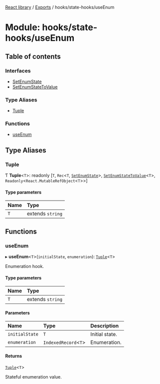 [React library](../index.md) / [Exports](../modules.md) / hooks/state-hooks/useEnum

# Module: hooks/state-hooks/useEnum

## Table of contents

### Interfaces

- [SetEnumState](../interfaces/hooks_state_hooks_useEnum.SetEnumState.md)
- [SetEnumStateToValue](../interfaces/hooks_state_hooks_useEnum.SetEnumStateToValue.md)

### Type Aliases

- [Tuple](hooks_state_hooks_useEnum.md#tuple)

### Functions

- [useEnum](hooks_state_hooks_useEnum.md#useenum)

## Type Aliases

### Tuple

Ƭ **Tuple**\<`T`\>: readonly [`T`, `Rec`\<`T`, [`SetEnumState`](../interfaces/hooks_state_hooks_useEnum.SetEnumState.md)\>, [`SetEnumStateToValue`](../interfaces/hooks_state_hooks_useEnum.SetEnumStateToValue.md)\<`T`\>, `Readonly`\<`React.MutableRefObject`\<`T`\>\>]

#### Type parameters

| Name | Type |
| :------ | :------ |
| `T` | extends `string` |

## Functions

### useEnum

▸ **useEnum**\<`T`\>(`initialState`, `enumeration`): [`Tuple`](hooks_state_hooks_useEnum.md#tuple)\<`T`\>

Enumeration hook.

#### Type parameters

| Name | Type |
| :------ | :------ |
| `T` | extends `string` |

#### Parameters

| Name | Type | Description |
| :------ | :------ | :------ |
| `initialState` | `T` | Initial state. |
| `enumeration` | `IndexedRecord`\<`T`\> | Enumeration. |

#### Returns

[`Tuple`](hooks_state_hooks_useEnum.md#tuple)\<`T`\>

Stateful enumeration value.

